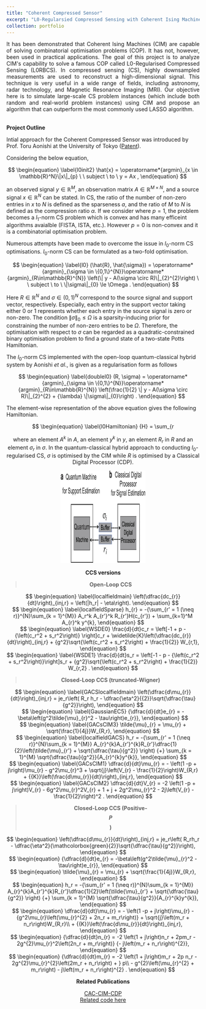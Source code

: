 ```yaml
---
title: "Coherent Compressed Sensor"
excerpt: "L0-Regularsied Compressed Sensing with Coherent Ising Machines"
collection: portfolio
---
```


<script
  src="https://cdn.mathjax.org/mathjax/latest/MathJax.js?config=TeX-AMS-MML_HTMLorMML"
  type="text/javascript">
</script>

<div style="text-align: justify"> It has been demonstrated that Coherent Ising Machines (CIM) are capable of solving combinatorial optimisation problems (COP). It has not, however, been used in practical applications. The goal of this project is to analyze CIM's capability to solve a famous COP called L0-Regularised Compressed Sensing (L0RBCS). In compressed sensing (CS), highly downsampled measurements are used to reconstruct a high-dimensional signal. This technique is very useful in a wide range of fields, including astronomy, radar technology, and Magnetic Resonance Imaging (MRI). Our objective here is to simulate large-scale CS problem instances (which include both random and real-world problem instances) using CIM and propose an algorithm that can outperform the most commonly used LASSO algorithm. </div> <br>

**Project Outline**

Intial approach for the Coherent Compressed Sensor was introduced by Prof. Toru Aonishi at the University of Tokyo ([Patent](https://patents.google.com/patent/WO2022178173A1/en?q=(L0+REGULARIZATION-BASED+COMPRESSED+SENSING+SYSTEM+AND+METHOD+WITH+COHERENT+ISING+MACHINES)&oq=L0+REGULARIZATION-BASED+COMPRESSED+SENSING+SYSTEM+AND+METHOD+WITH+COHERENT+ISING+MACHINES+)). <br>

Considering the below equation, <br>
<div style="text-align: center"> 
$$
        \begin{equation}
        \label{l0init2}
            \hat{x} = \operatorname*{argmin}_{x \in \mathbb{R}^N}\|x\|_{p} \ \ subject \ to \ y = Ax ,
        \end{equation}
$$
 </div>
 
an observed signal $y \in \mathbb{R}^M$, an observation matrix $A \in \mathbb{R}^{M\times N}$, and a source signal $x \in \mathbb{R}^N$ can be stated. In CS, the ratio of the number of non-zero entries in $x$ to $N$ is defined as the sparseness $a$, and the ratio of $M$ to $N$ is defined as the compression ratio $\alpha$. If we consider where $p=1$, the problem becomes a $l_1$-norm CS problem which is convex and has many efficeint algorithms avaialble (FISTA, ISTA, etc.). However $p=0$ is non-convex and it is a combinatorial optimisation problem. 

Numerous attempts have been made to overcome the issue in $l_0$-norm CS optimisations. $l_0$-norm CS can be formulated as a two-fold optimisation.
<div style="text-align: center"> 
$$
        \begin{equation}
        \label{l0}
            (\hat{R}, \hat{\sigma}) = \operatorname*{argmin}_{\sigma \in \{0,1\}^{N}}\operatorname*{argmin}_{R\in\mathbb{R}^{N}} \left(\| y - A(\sigma \circ R)\|_{2}^{2}\right) \ \ subject \ to \   \|\sigma\|_{0} \le \Omega .
        \end{equation}
$$
 </div>

Here $R \in \mathbb{R}^N$ and $\sigma \in \left(0,1\right)^N$ correspond to the source signal and support vector, respectively. 
Especially, each entry in the support vector taking either 0 or 1 represents whether each entry in the source signal is zero or non-zero. The condition $\|\sigma\|_{0} \le \Omega$ is a sparsity-inducing prior for constraining the number of non-zero entries to be $\Omega$. Therefore, the optimisation with respect to $\sigma$ can be regarded as a quadratic-constrained binary optimisation problem to find a ground state of a two-state Potts Hamiltonian.

The $l_0$-norm CS implemented with the open-loop quantum-classical hybrid system by Aonishi $\textit{et al}.$, is given as a regularisation form as follows 

<div style="text-align: center"> 
$$
        \begin{equation}
        \label{doublel0}
            (R, \sigma) = \operatorname*{argmin}_{\sigma \in \{0,1\}^{N}}\operatorname*{argmin}_{R\in\mathbb{R}^{N}} \left(\frac{1}{2} \| y - A(\sigma \circ R)\|_{2}^{2} + {\lambda} \|\sigma\|_{0}\right) .
        \end{equation}
$$
 </div>

The element-wise representation of the above equation gives the following Hamiltonian.

<div style="text-align: center"> 
$$
        \begin{equation}
        \label{l0Hamiltonian}
            {H} = \sum_{r<r'}^{N}\sum_{k = 1}^{M} A_{r}^{k}A_{r'}^{k}R_{r}R_{r'}\sigma_{r}\sigma_{r'} - \sum_{r=1}^{N}\sum_{k =1}^{M} y^{k}A_{r}^{k}R_{r}\sigma_{r} + {\lambda} \sum_{r = 1}^{N} \sigma_r , 
        \end{equation}
$$
 </div>

where an element $A^k$ in $A$, an element $y^k$ in $y$, an element $R_r$ in $R$ and an element $\sigma_r$ in $\sigma$. In the quantum-classical hybrid approach to conducting $l_0$-regularised CS, $\sigma$ is optimised by the CIM while $R$ is optimised by a Classical Digital Processor (CDP).

<p>
    <img src="https://github.com/SuhiG/rasengan.github.io/blob/master/images/olccsarch.jpg" width="220" height="240" /> <br>
</p> 

**CCS versions** <br>

> **Open-Loop CCS**

<div style="text-align: center"> 
$$
        \begin{equation}
        \label{localfieldmain}
            \left(\dfrac{dc_{r}}{dt}\right)_{inj,r} = \left(|h_r| - \eta\right).
        \end{equation}
$$
 </div>
  
<div style="text-align: center"> 
$$
        \begin{equation}
        \label{localfieldSparse}
                h_{r} = -{\sum_{r' = 1 (\neq r)}^{N}\sum_{k = 1}^{M}} A_r^k A_{r'}^k R_{r'}H(c_{r'}) + \sum_{k=1}^M A_{r}^k y^{k},
        \end{equation}
$$
 </div>
 
<div style="text-align: center"> 
$$
        \begin{equation}
        \label{WSDE0}
                \frac{d}{dt}c_r = \left[-1 + p - {\left(c_r^2 + s_r^2\right)} \right]c_r + \widetilde{K}\left(\dfrac{dc_{r}}{dt}\right)_{inj,r} + {g^2}\sqrt{\left(c_r^2 + s_r^2\right) + \frac{1}{2}} W_{r,1},
        \end{equation}
$$
 </div>
 
<div style="text-align: center"> 
$$
        \begin{equation}
        \label{WSDE1}
                \frac{d}{dt}s_r = \left[-1 - p - {\left(c_r^2 + s_r^2\right)}\right]s_r + {g^2}\sqrt{\left(c_r^2 + s_r^2\right) + \frac{1}{2}} W_{r,2} .
        \end{equation}
$$
</div>
 

> **Closed-Loop CCS (truncated-Wigner)**

<div style="text-align: center"> 
$$
        \begin{equation}
        \label{GACSlocalfieldmain}
            \left(\dfrac{d\mu_{r}}{dt}\right)_{inj,r} = je_r\left( R_r h_r - \dfrac{\eta^2}{{2}}\sqrt{\dfrac{\tau}{g^2}}\right),
        \end{equation}
$$
 </div>
 
<div style="text-align: center"> 
$$
        \begin{equation}
        \label{GaussianEC5}
                {\dfrac{d}{dt}e_{r} = -\beta\left(g^2\tilde{\mu}_{r}^2 - \tau\right)e_{r}},
        \end{equation}
$$
 </div>
 
<div style="text-align: center"> 
$$
        \begin{equation}
        \label{GACsCIM3}
                \tilde{\mu}_{r} = \mu_{r} + \sqrt{\frac{1}{4j}}W_{R,r},
        \end{equation}
$$
 </div>

<div style="text-align: center"> 
$$ 
        \begin{equation}
        \label{localfieldGACS}
            h_r = -{\sum_{r' = 1 (\neq r)}^{N}\sum_{k = 1}^{M}} A_{r}^{k}A_{r'}^{k}R_{r'}\dfrac{1}{2}\left(\tilde{\mu}_{r'} + \sqrt{\dfrac{\tau}{g^2}} \right) {+} \sum_{k = 1}^{M} \sqrt{\dfrac{\tau}{g^2}}{A_{r}^{k}y^{k}},
        \end{equation}
$$
 </div>
 
 <div style="text-align: center"> 
$$
        \begin{equation}
        \label{GACsCIM1}
                \dfrac{d}{dt}\mu_{r} = - \left(1 -p + j\right)\mu_{r} - g^2\mu_{r}^3 + \sqrt{j}\left(V_{r} - \frac{1}{2}\right)W_{R,r} + {{K}}\left(\frac{d\mu_{r}}{dt}\right)_{inj,r},
        \end{equation}
$$
 </div>
 
 <div style="text-align: center"> 
$$
        \begin{equation}
        \label{GACsCIM2}
                \dfrac{d}{dt}V_{r} = -2 \left(1 -p + j\right)V_{r} - 6g^2\mu_{r}^2V_{r} + 1 + j + 2g^2\mu_{r}^2 - 2j\left(V_{r} -\frac{1}{2}\right)^2 .
        \end{equation}
$$
 </div>
 

> **Closed-Loop CCS (Positive-$$\textit{P}$$)**

<div style="text-align: center"> 
$$
        \begin{equation}
            \left(\dfrac{d\mu_{r}}{dt}\right)_{inj,r} = je_r\left( R_rh_r - \dfrac{\eta^2}{\mathcolorbox{green}{2}}\sqrt{\dfrac{\tau}{g^2}}\right),
        \end{equation}
$$
 </div>

<div style="text-align: center"> 
$$
        \begin{equation}
                {\dfrac{d}{dt}e_{r} = -\beta\left(g^2\tilde{\mu}_{r}^2 - \tau\right)e_{r}},
        \end{equation}
$$
 </div>
 
<div style="text-align: center"> 
$$
        \begin{equation}
                \tilde{\mu}_{r} = \mu_{r} + \sqrt{\frac{1}{4j}}W_{R,r},
        \end{equation}
$$
 </div>
 
<div style="text-align: center"> 
$$
        \begin{equation}
            h_r = -{\sum_{r' = 1 (\neq r)}^{N}\sum_{k = 1}^{M}} A_{r}^{k}A_{r'}^{k}R_{r'}\dfrac{1}{2}\left(\tilde{\mu}_{r'} + \sqrt{\dfrac{\tau}{g^2}} \right) {+} \sum_{k = 1}^{M} \sqrt{\dfrac{\tau}{g^2}}{A_{r}^{k}y^{k}},
        \end{equation}
$$
 </div>
  
<div style="text-align: center"> 
$$
        \begin{equation}
                \dfrac{d}{dt}\mu_{r} = - \left(1 -p + j\right)\mu_{r} - {g^2\mu_{r}\left(\mu_{r}^{2} + 2n_r + m_r\right)} + \sqrt{j}\left(m_r + n_r\right)W_{R,r}\\ + {{K}}\left(\frac{d\mu_{r}}{dt}\right)_{inj,r},
        \end{equation}
$$
 </div>
  
<div style="text-align: center"> 
$$
        \begin{equation}
                {\dfrac{d}{dt}n_{r} = -2 \left(1 + j\right)n_r + 2pm_r - 2g^{2}\mu_{r}^2\left(2n_r + m_r\right)} {- j\left(m_r + n_r\right)^{2}},
        \end{equation}
$$
 </div>
 
<div style="text-align: center"> 
$$ 
        \begin{equation}
                {\dfrac{d}{dt}m_{r} = -2 \left(1 + j\right)m_r + 2p n_r - 2g^{2}\mu_{r}^{2}\left(2m_r + n_r\right) + } p\\ -  g^{2}\left(\mu_{r}^{2} + m_r\right) - j\left(m_r + n_r\right)^{2} .
        \end{equation}
$$
 </div>

**Related Publications** <br>

[CAC-CIM-CDP](https://doi.org/10.1038/s41598-023-43364-8) <br>
[Related code here](/404.html)

<!-- <img src="/images/gacs_Figure_6.png" alt="gacs" style="height: 500px; width:300px;"/> -->